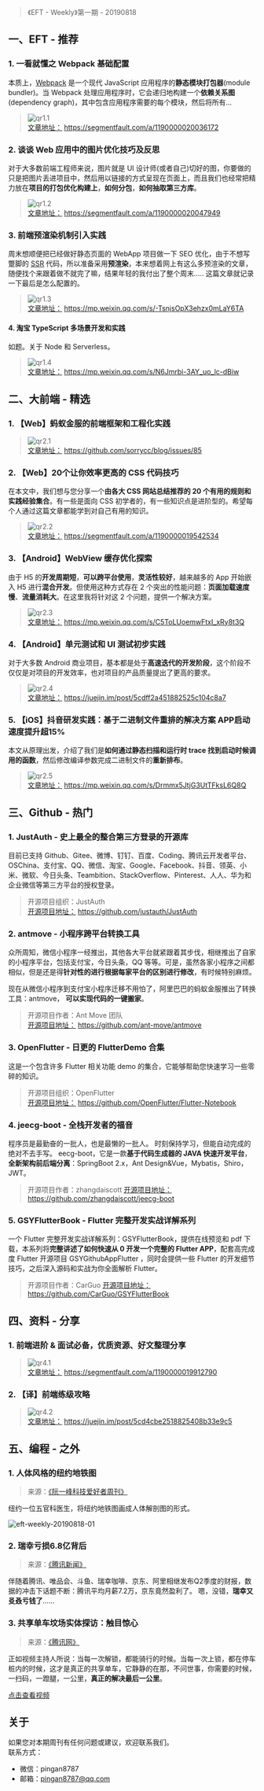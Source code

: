 > 《EFT - Weekly》第一期 - 20190818

## 一、EFT - 推荐

### 1. 一看就懂之 Webpack 基础配置

本质上，[Webpack](https://webpack.js.org/) 是一个现代 JavaScript 应用程序的**静态模块打包器**(module bundler)。当 Webpack 处理应用程序时，它会递归地构建一个**依赖关系图**(dependency graph)，其中包含应用程序需要的每个模块，然后将所有...

> ![qr1.1](http://images.pingan8787.com/qr1.1.png)   
> [文章地址：](https://segmentfault.com/a/1190000020036172) https://segmentfault.com/a/1190000020036172

### 2. 谈谈 Web 应用中的图片优化技巧及反思

对于大多数前端工程师来说，图片就是 UI 设计师(或者自己)切好的图，你要做的只是把图片丢进项目中，然后用以链接的方式呈现在页面上，而且我们也经常把精力放在**项目的打包优化构建上**，**如何分包**，**如何抽取第三方库**。

> ![qr1.2](http://images.pingan8787.com/qr1.2.png)   
> [文章地址：](https://segmentfault.com/a/1190000020047949) https://segmentfault.com/a/1190000020047949

### 3. 前端预渲染机制引入实践

周末想顺便把已经做好静态页面的 WebApp 项目做一下 SEO 优化，由于不想写蹩脚的 [SSR](https://baike.baidu.com/item/SSR/20185874?fr=aladdin) 代码，所以准备采用**预渲染**，本来想着网上有这么多预渲染的文章，随便找个来跟着做不就完了嘛，结果年轻的我付出了整个周末..... 这篇文章就记录一下最后是怎么配置的。

> ![qr1.3](http://images.pingan8787.com/qr1.3.png)   
> [文章地址：](https://mp.weixin.qq.com/s/-TsnjsOpX3ehzx0mLaY6TA) https://mp.weixin.qq.com/s/-TsnjsOpX3ehzx0mLaY6TA

#### 4. 淘宝 TypeScript 多场景开发和实践

如题。关于 Node 和 Serverless。

> ![qr1.4](http://images.pingan8787.com/qr1.4.png)   
> [文章地址：](https://mp.weixin.qq.com/s/N6Jmrbi-3AY_uo_lc-dBiw) https://mp.weixin.qq.com/s/N6Jmrbi-3AY_uo_lc-dBiw

## 二、大前端 - 精选

### 1. 【Web】蚂蚁金服的前端框架和工程化实践

> ![qr2.1](http://images.pingan8787.com/qr2.1.png)   
> [文章地址：](https://github.com/sorrycc/blog/issues/85) https://github.com/sorrycc/blog/issues/85

### 2. 【Web】20个让你效率更高的 CSS 代码技巧

在本文中，我们想与您分享一个**由各大 CSS 网站总结推荐的 20 个有用的规则和实践经验集合**。有一些是面向 CSS 初学者的，有一些知识点是进阶型的。希望每个人通过这篇文章都能学到对自己有用的知识。

> ![qr2.2](http://images.pingan8787.com/qr2.2.png)   
> [文章地址：](https://segmentfault.com/a/1190000019542534) https://segmentfault.com/a/1190000019542534

### 3. 【Android】WebView 缓存优化探索

由于 H5 的**开发周期短**，**可以跨平台使用**，**灵活性较好**，越来越多的 App 开始嵌入 H5 进行**混合开发**。但使用这种方式存在 2 个突出的性能问题：**页面加载速度慢**、**流量消耗大**。在这里我将针对这 2 个问题，提供一个解决方案。

> ![qr2.3](http://images.pingan8787.com/qr2.3.png)   
> [文章地址：](https://mp.weixin.qq.com/s/C5ToLUoemwFtxI_xRy8t3Q) https://mp.weixin.qq.com/s/C5ToLUoemwFtxI_xRy8t3Q

### 4. 【Android】单元测试和 UI 测试初步实践

对于大多数 Android 商业项目，基本都是处于**高速迭代的开发阶段**，这个阶段不仅仅是对项目的开发效率，也对项目的产品质量提出了更高的要求。

> ![qr2.4](http://images.pingan8787.com/qr2.4.png)   
> [文章地址：](https://juejin.im/post/5cdff2a451882525c104c8a7) https://juejin.im/post/5cdff2a451882525c104c8a7


### 5. 【iOS】抖音研发实践：基于二进制文件重排的解决方案 APP启动速度提升超15%

本文从原理出发，介绍了我们是**如何通过静态扫描和运行时 trace 找到启动时候调用的函数**，然后修改编译参数完成二进制文件的**重新排布**。

> ![qr2.5](http://images.pingan8787.com/qr2.5.png)   
> [文章地址：](https://mp.weixin.qq.com/s/Drmmx5JtjG3UtTFksL6Q8Q) https://mp.weixin.qq.com/s/Drmmx5JtjG3UtTFksL6Q8Q


## 三、Github - 热门

### 1. JustAuth - 史上最全的整合第三方登录的开源库

目前已支持 Github、Gitee、微博、钉钉、百度、Coding、腾讯云开发者平台、OSChina、支付宝、QQ、微信、淘宝、Google、Facebook、抖音、领英、小米、微软、今日头条、Teambition、StackOverflow、Pinterest、人人、华为和企业微信等第三方平台的授权登录。

> 开源项目组织：JustAuth  
> [开源项目地址：](https://github.com/justauth/JustAuth) https://github.com/justauth/JustAuth

### 2. antmove - 小程序跨平台转换工具

众所周知，微信小程序一经推出，其他各大平台就紧跟着其步伐，相继推出了自家的小程序平台，包括支付宝，今日头条，QQ 等等。可是，虽然各家小程序之间都相似，但是还是得**针对性的进行根据每家平台的区别进行修改**，有时候特别麻烦。

现在从微信小程序到支付宝小程序迁移不用怕了，阿里巴巴的蚂蚁金服推出了转换工具：antmove， **可以实现代码的一键搬家**。
  
> 开源项目作者：Ant Move 团队   
> [开源项目地址：](https://github.com/ant-move/antmove) https://github.com/ant-move/antmove

### 3. OpenFlutter - 日更的 FlutterDemo 合集

这是一个包含许多 Flutter 相关功能 demo 的集合，它能够帮助您快速学习一些零碎的知识。

> 开源项目组织：OpenFlutter  
> [开源项目地址：](https://github.com/OpenFlutter/Flutter-Notebook) https://github.com/OpenFlutter/Flutter-Notebook

### 4. jeecg-boot - 全栈开发者的福音

程序员是最勤奋的一批人，也是最懒的一批人。
时刻保持学习，但能自动完成的绝对不去手写。
eecg-boot，它是一款**基于代码生成器的 JAVA 快速开发平台**，**全新架构前后端分离**：SpringBoot 2.x，Ant Design&Vue，Mybatis，Shiro，JWT。

> 开源项目作者：zhangdaiscott
> [开源项目地址：](https://github.com/zhangdaiscott/jeecg-boot) https://github.com/zhangdaiscott/jeecg-boot

### 5. GSYFlutterBook - Flutter 完整开发实战详解系列

一个 Flutter 完整开发实战详解系列：GSYFlutterBook，提供在线预览和 pdf 下载，本系列将**完整讲述了如何快速从 0 开发一个完整的 Flutter APP**，配套高完成度 Flutter 开源项目 GSYGithubAppFlutter ，同时会提供一些 Flutter 的开发细节技巧，之后深入源码和实战为你全面解析 Flutter。


> 开源项目作者：CarGuo
> [开源项目地址：](https://github.com/CarGuo/GSYFlutterBook) https://github.com/CarGuo/GSYFlutterBook


## 四、资料 - 分享

### 1. 前端进阶 & 面试必备，优质资源、好文整理分享

> ![qr4.1](http://images.pingan8787.com/qr4.1.png)   
> [文章地址：](https://segmentfault.com/a/1190000019912790) https://segmentfault.com/a/1190000019912790

### 2. 【译】前端练级攻略

> ![qr4.2](http://images.pingan8787.com/qr4.2.png)   
> [文章地址：](https://juejin.im/post/5cd4cbe2518825408b33e9c5) https://juejin.im/post/5cd4cbe2518825408b33e9c5
  

## 五、编程 - 之外

### 1. 人体风格的纽约地铁图

> 来源：[《阮一峰科技爱好者周刊》](http://www.ruanyifeng.com/blog/2019/07/weekly-issue-65.html)

纽约一位五官科医生，将纽约地铁图画成人体解剖图的形式。

![eft-weekly-20190818-01](http://images.pingan8787.com/eft-weekly-20190818-01.jpg)


### 2. 瑞幸亏损6.8亿背后

> 来源：[《腾讯新闻》](https://new.qq.com/omn/20190818/20190818V09G3A00.html)

伴随着腾讯、唯品会、斗鱼、瑞幸咖啡、京东、阿里相继发布Q2季度的财报，数据的冲击下话题不断：腾讯平均月薪7.2万，京东竟然盈利了。
嗯，没错，**瑞幸又㕛叒亏钱了**……

### 3. 共享单车坟场实体探访：触目惊心

> 来源：[《腾讯网》](https://new.qq.com/omn/20190818/20190818V09G3A00.html)

正如视频主持人所说：当每一次解锁，都能骑行的时候。当每一次上锁，都在停车桩内的时候，这才是真正的共享单车，它静静的在那，不问世事，你需要的时候，一扫码，一蹬腿，一公里，**真正的解决最后一公里**。

[点击查看视频](https://new.qq.com/omn/20190818/20190818V09G3A00.html)

## 关于

如果您对本期周刊有任何问题或建议，欢迎联系我们。   
联系方式：   
* 微信：pingan8787
* 邮箱：pingan8787@qq.com